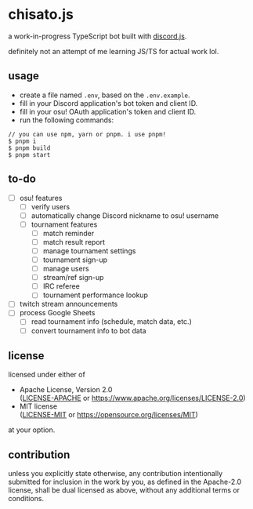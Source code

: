 # chisato.js

a work-in-progress TypeScript bot built with
[discord.js](https://discord.js.org).

definitely not an attempt of me learning JS/TS for actual work lol.

## usage

- create a file named `.env`, based on the `.env.example`.
- fill in your Discord application's bot token and client ID.
- fill in your osu! OAuth application's token and client ID.
- run the following commands:

```console
// you can use npm, yarn or pnpm. i use pnpm!
$ pnpm i
$ pnpm build
$ pnpm start
```

## to-do

- [ ] osu! features
	- [ ] verify users
	- [ ] automatically change Discord nickname to osu! username
	- [ ] tournament features
		- [ ] match reminder
		- [ ] match result report
		- [ ] manage tournament settings
		- [ ] tournament sign-up
		- [ ] manage users
		- [ ] stream/ref sign-up
		- [ ] IRC referee
		- [ ] tournament performance lookup
- [ ] twitch stream announcements
- [ ] process Google Sheets
	- [ ] read tournament info (schedule, match data, etc.)
	- [ ] convert tournament info to bot data
## license

licensed under either of

*   Apache License, Version 2.0  
    ([LICENSE-APACHE](LICENSE-APACHE) or https://www.apache.org/licenses/LICENSE-2.0)
*   MIT license  
	([LICENSE-MIT](LICENSE-MIT) or https://opensource.org/licenses/MIT)

at your option.

## contribution

unless you explicitly state otherwise, any contribution intentionally submitted
for inclusion in the work by you, as defined in the Apache-2.0 license, shall
be dual licensed as above, without any additional terms or conditions.
